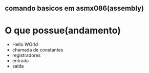 ## comando basicos em asmx086(assembly)

<h1>O que possue(andamento)</h1>
<ul>
    <li>Hello WOrld</li>
    <li>chamada de constantes</li>
    <li>registradores</li>
    <li>entrada</li>
    <li>saida</li>
</ul>
